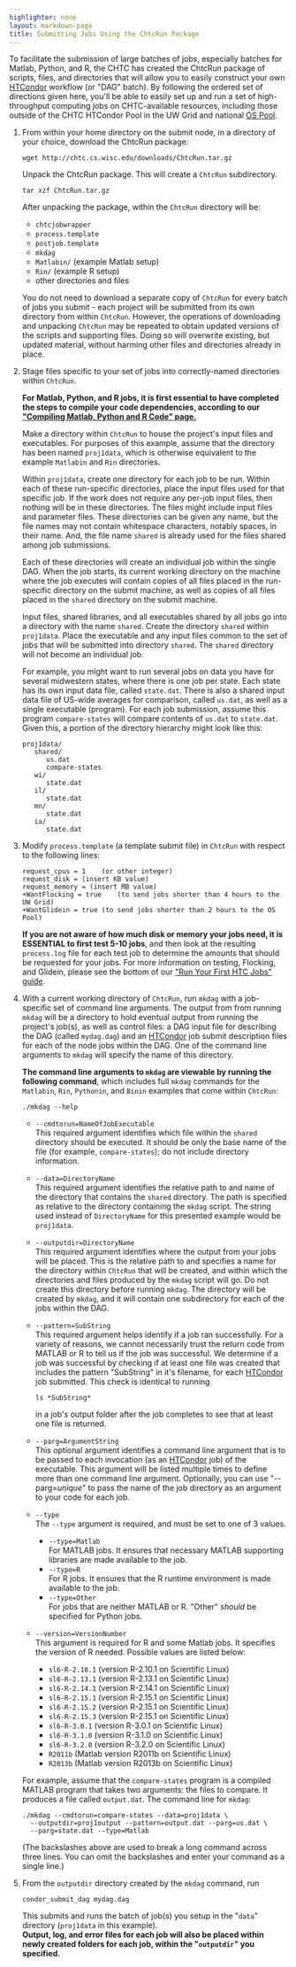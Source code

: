 ```yaml
---
highlighter: none
layout: markdown-page
title: Submitting Jobs Using the ChtcRun Package
---
```


To facilitate the submission of large batches of jobs, especially
batches for Matlab, Python, and R, the CHTC has created the ChtcRun
package of scripts, files, and directories that will allow you to easily
construct your own <a href="http://htcondor.org">HTCondor</a> workflow (or \"DAG\" batch). By following
the ordered set of directions given here, you\'ll be able to easily set
up and run a set of high-throughput computing jobs on CHTC-available
resources, including those outside of the CHTC HTCondor Pool in the UW
Grid and national <a href="https://osg-htc.org/about/open_science_pool/">OS Pool</a>.

1.  From within your home directory on the submit node, in a directory
    of your choice, download the ChtcRun package:

        wget http://chtc.cs.wisc.edu/downloads/ChtcRun.tar.gz

    Unpack the ChtcRun package. This will create a `ChtcRun`
    subdirectory.

        tar xzf ChtcRun.tar.gz

    After unpacking the package, within the `ChtcRun` directory will be:

    -   `chtcjobwrapper`
    -   `process.template`
    -   `postjob.template`
    -   `mkdag`
    -   `Matlabin/` (example Matlab setup)
    -   `Rin/` (example R setup)
    -   other directories and files

    You do not need to download a separate copy of `ChtcRun` for every
    batch of jobs you submit - each project will be submitted from its
    own directory from within `ChtcRun`. However, the operations of
    downloading and unpacking `ChtcRun` may be repeated to obtain
    updated versions of the scripts and supporting files. Doing so will
    overwrite existing, but updated material, without harming other
    files and directories already in place.

2.  Stage files specific to your set of jobs into correctly-named
    directories within `ChtcRun`.

    **For Matlab, Python, and R jobs, it is first essential to have
    completed the steps to compile your code dependencies, according to
    our [\"Compiling Matlab, Python and R Code\"
    page.](MATLABandR)**

    Make a directory within `ChtcRun` to house the project\'s input
    files and executables. For purposes of this example, assume that the
    directory has been named `proj1data`, which is otherwise equivalent
    to the example `Matlabin` and `Rin` directories.

    Within `proj1data`, create one directory for each job to be run.
    Within each of these run-specific directories, place the input files
    used for that specific job. If the work does not require any per-job
    input files, then nothing will be in these directories. The files
    might include input files and parameter files. These directories can
    be given any name, but the file names may not contain whitespace
    characters, notably spaces, in their name. And, the file name
    `shared` is already used for the files shared among job submissions.

    Each of these directories will create an individual job within the
    single DAG. When the job starts, its current working directory on
    the machine where the job executes will contain copies of all files
    placed in the run-specific directory on the submit machine, as well
    as copies of all files placed in the `shared` directory on the
    submit machine.

    Input files, shared libraries, and all executables shared by all
    jobs go into a directory with the name `shared`. Create the
    directory `shared` within `proj1data`. Place the executable and any
    input files common to the set of jobs that will be submitted into
    directory `shared`. The `shared` directory will not become an
    individual job.

    For example, you might want to run several jobs on data you have for
    several midwestern states, where there is one job per state. Each
    state has its own input data file, called `state.dat`. There is also
    a shared input data file of US-wide averages for comparison, called
    `us.dat`, as well as a single executable (program). For each job
    submission, assume this program `compare-states` will compare
    contents of `us.dat` to `state.dat`. Given this, a portion of the
    directory hierarchy might look like this:

        proj1data/
           shared/
              us.dat
              compare-states
           wi/
              state.dat
           il/
              state.dat
           mn/
              state.dat
           ia/
              state.dat

3.  Modify `process.template` (a template submit file) in `ChtcRun` with
    respect to the following lines:

        request_cpus = 1    (or other integer)
        request_disk = (insert KB value)
        request_memory = (insert MB value)
        +WantFlocking = true    (to send jobs shorter than 4 hours to the UW Grid)
        +WantGlidein = true (to send jobs shorter than 2 hours to the OS Pool)

    **If you are not aware of how much disk or memory your jobs need, it
    is ESSENTIAL to first test 5-10 jobs**, and then look at the
    resulting `process.log` file for each test job to determine the
    amounts that should be requested for your jobs. For more information
    on testing, Flocking, and Glidein, please see the bottom of our
    [\"Run Your First HTC Jobs\"
    guide](helloworld).

4.  With a current working directory of `ChtcRun`, run `mkdag` with a
    job-specific set of command line arguments. The output from from
    running `mkdag` will be a directory to hold eventual output from
    running the project\'s job(s), as well as control files: a DAG input
    file for describing the DAG (called `mydag.dag`) and an <a href="http://htcondor.org">HTCondor</a> job
    submit description files for each of the node jobs within the DAG.
    One of the command line arguments to `mkdag` will specify the name
    of this directory.

    **The command line arguments to `mkdag` are viewable by running the
    following command**, which includes full `mkdag` commands for the
    `Matlabin`, `Rin`, `Pythonin`, and `Binin` examples that come within
    `ChtcRun`:

        ./mkdag --help

    -   `--cmdtorun=NameOfJobExecutable`\
        This required argument identifies which file within the `shared`
        directory should be executed. It should be only the base name of
        the file (for example, `compare-states`); do not include
        directory information.
    -   `--data=DirectoryName`\
        This required argument identifies the relative path to and name
        of the directory that contains the `shared` directory. The path
        is specified as relative to the directory containing the `mkdag`
        script. The string used instead of `DirectoryName` for this
        presented example would be `proj1data`.
    -   `--outputdir=DirectoryName`\
        This required argument identifies where the output from your
        jobs will be placed. This is the relative path to and specifies
        a name for the directory within `ChtcRun` that will be created,
        and within which the directories and files produced by the
        `mkdag` script will go. Do not create this directory before
        running `mkdag`. The directory will be created by `mkdag`, and
        it will contain one subdirectory for each of the jobs within the
        DAG.
    -   `--pattern=SubString`\
        This required argument helps identify if a job ran successfully.
        For a variety of reasons, we cannot necessarily trust the return
        code from MATLAB or R to tell us if the job was successful. We
        determine if a job was successful by checking if at least one
        file was created that includes the pattern \"SubString\" in
        it\'s filename, for each <a href="http://htcondor.org">HTCondor</a> job submitted. This check is
        identical to running

            ls *SubString*

        in a job\'s output folder after the job completes to see that at
        least one file is returned.

    -   `--parg=ArgumentString`\
        This optional argument identifies a command line argument that
        is to be passed to each invocation (as an <a href="http://htcondor.org">HTCondor</a> job) of the
        executable. This argument will be listed multiple times to
        define more than one command line argument. Optionally, you can
        use \"\--parg=*unique*\" to pass the name of the job directory
        as an argument to your code for each job.
    -   `--type`\
        The `--type` argument is required, and must be set to one of 3
        values.
        -   `--type=Matlab`\
            For MATLAB jobs. It ensures that necessary MATLAB supporting
            libraries are made available to the job.
        -   `--type=R`\
            For R jobs. It ensures that the R runtime environment is
            made available to the job.
        -   `--type=Other`\
            For jobs that are neither MATLAB or R. \"Other\" *should* be
            specified for Python jobs.
    -   `--version=VersionNumber`\
        This argument is required for R and some Matlab jobs. It
        specifies the version of R needed. Possible values are listed
        below:
        -   `sl6-R-2.10.1` (version R-2.10.1 on Scientific Linux)
        -   `sl6-R-2.13.1` (version R-2.13.1 on Scientific Linux)
        -   `sl6-R-2.14.1` (version R-2.14.1 on Scientific Linux)
        -   `sl6-R-2.15.1` (version R-2.15.1 on Scientific Linux)
        -   `sl6-R-2.15.2` (version R-2.15.1 on Scientific Linux)
        -   `sl6-R-2.15.3` (version R-2.15.1 on Scientific Linux)
        -   `sl6-R-3.0.1` (version R-3.0.1 on Scientific Linux)
        -   `sl6-R-3.1.0` (version R-3.1.0 on Scientific Linux)
        -   `sl6-R-3.2.0` (version R-3.2.0 on Scientific Linux)
        -   `R2011b` (Matlab version R2011b on Scientific Linux)
        -   `R2013b` (Matlab version R2013b on Scientific Linux)

    For example, assume that the `compare-states` program is a compiled
    MATLAB program that takes two arguments: the files to compare. It
    produces a file called `output.dat`. The command line for `mkdag`:

        ./mkdag --cmdtorun=compare-states --data=proj1data \
          --outputdir=proj1output --pattern=output.dat --parg=us.dat \
          --parg=state.dat --type=Matlab 

    (The backslashes above are used to break a long command across three
    lines. You can omit the backslashes and enter your command as a
    single line.)

5.  From the `outputdir` directory created by the `mkdag` command, run

        condor_submit_dag mydag.dag

    This submits and runs the batch of job(s) you setup in the
    \"`data`\" directory (`proj1data` in this example).  
    **Output, log,
    and error files for each job will also be placed within newly
    created folders for each job, within the \"`outputdir`\" you
    specified.**
